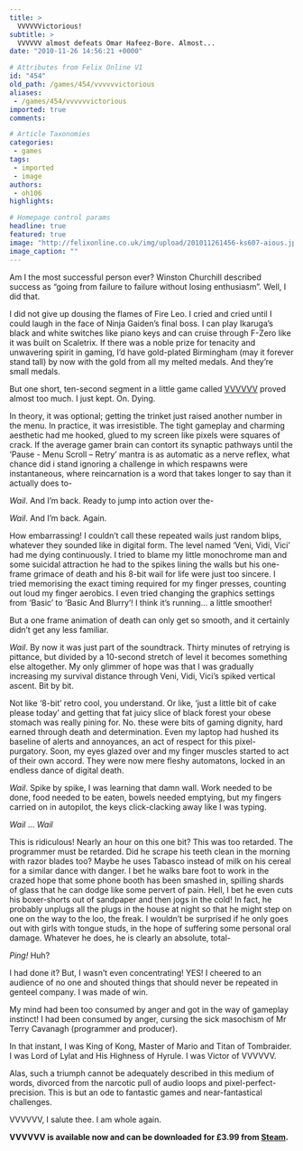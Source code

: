 ```yaml
---
title: >
  VVVVVVictorious!
subtitle: >
  VVVVVV almost defeats Omar Hafeez-Bore. Almost...
date: "2010-11-26 14:56:21 +0000"

# Attributes from Felix Online V1
id: "454"
old_path: /games/454/vvvvvvictorious
aliases:
 - /games/454/vvvvvvictorious
imported: true
comments:

# Article Taxonomies
categories:
 - games
tags:
 - imported
 - image
authors:
 - oh106
highlights:

# Homepage control params
headline: true
featured: true
image: "http://felixonline.co.uk/img/upload/201011261456-ks607-aious.jpg"
image_caption: ""
---
```


Am I the most successful person ever? Winston Churchill described success as “going from failure to failure without losing enthusiasm”. Well, I did that.

I did not give up dousing the flames of Fire Leo. I cried and cried until I could laugh in the face of Ninja Gaiden’s final boss. I can play Ikaruga’s black and white switches like piano keys and can cruise through F-Zero like it was built on Scaletrix. If there was a noble prize for tenacity and unwavering spirit in gaming, I’d have gold-plated Birmingham (may it forever stand tall) by now with the gold from all my melted medals. And they’re small medals.

But one short, ten-second segment in a little game called [VVVVVV](http://www.kongregate.com/games/TerryCavanagh/vvvvvv-demo) proved almost too much. I just kept. On. Dying.

In theory, it was optional; getting the trinket just raised another number in the menu. In practice, it was irresistible. The tight gameplay and charming aesthetic had me hooked, glued to my screen like pixels were squares of crack. If the average gamer brain can contort its synaptic pathways until the ‘Pause - Menu Scroll – Retry’ mantra is as automatic as a nerve reflex, what chance did i stand ignoring a challenge in which respawns were instantaneous, where reincarnation is a word that takes longer to say than it actually does to-

*Wail*. And I’m back. Ready to jump into action over the-

*Wail*. And I’m back. Again.

How embarrassing! I couldn’t call these repeated wails just random blips, whatever they sounded like in digital form. The level named ‘Veni, Vidi, Vici’ had me dying continuously. I tried to blame my little monochrome man and some suicidal attraction he had to the spikes lining the walls but his one-frame grimace of death and his 8-bit wail for life were just too sincere. I tried memorising the exact timing required for my finger presses, counting out loud my finger aerobics. I even tried changing the graphics settings from ‘Basic’ to ‘Basic And Blurry’! I think it’s running… a little smoother!

But a one frame animation of death can only get so smooth, and it certainly didn’t get any less familiar.

*Wail*. By now it was just part of the soundtrack. Thirty minutes of retrying is pittance, but divided by a 10-second stretch of level it becomes something else altogether. My only glimmer of hope was that I was gradually increasing my survival distance through Veni, Vidi, Vici’s spiked vertical ascent. Bit by bit.

Not like ‘8-bit’ retro cool, you understand. Or like, ‘just a little bit of cake please today’ and getting that fat juicy slice of black forest your obese stomach was really pining for. No. these were bits of gaming dignity, hard earned through death and determination. Even my laptop had hushed its baseline of alerts and annoyances, an act of respect for this pixel-purgatory. Soon, my eyes glazed over and my finger muscles started to act of their own accord. They were now mere fleshy automatons, locked in an endless dance of digital death.

*Wail*. Spike by spike, I was learning that damn wall. Work needed to be done, food needed to be eaten, bowels needed emptying, but my fingers carried on in autopilot, the keys click-clacking away like I was typing.

*Wail* … *Wail*

This is ridiculous! Nearly an hour on this one bit? This was too retarded. The programmer must be retarded. Did he scrape his teeth clean in the morning with razor blades too? Maybe he uses Tabasco instead of milk on his cereal for a similar dance with danger. I bet he walks bare foot to work in the crazed hope that some phone booth has been smashed in, spilling shards of glass that he can dodge like some pervert of pain. Hell, I bet he even cuts his boxer-shorts out of sandpaper and then jogs in the cold! In fact, he probably unplugs all the plugs in the house at night so that he might step on one on the way to the loo, the freak. I wouldn’t be surprised if he only goes out with girls with tongue studs, in the hope of suffering some personal oral damage. Whatever he does, he is clearly an absolute, total-

*Ping!* Huh?

I had done it? But, I wasn’t even concentrating! YES! I cheered to an audience of no one and shouted things that should never be repeated in genteel company. I was made of win.

My mind had been too consumed by anger and got in the way of gameplay instinct! I had been consumed by anger, cursing the sick masochism of Mr Terry Cavanagh (programmer and producer).

In that instant, I was King of Kong, Master of Mario and Titan of Tombraider. I was Lord of Lylat and His Highness of Hyrule. I was Victor of VVVVVV.

Alas, such a triumph cannot be adequately described in this medium of words, divorced from the narcotic pull of audio loops and pixel-perfect-precision. This is but an ode to fantastic games and near-fantastical challenges.

VVVVVV, I salute thee. I am whole again.

__VVVVVV is available now and can be downloaded for £3.99 from [Steam](http://store.steampowered.com/app/70300/).__
